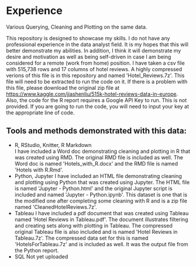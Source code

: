 # Experience
Various Querying, Cleaning and Plotting on the same data.  
  
  This repository is designed to showcase my skills. I do not have any professional experience in the data analyst field. It is my hopes that this will better demonstrate my abilities. In addition, I think it will demonstrate my desire and motivation as well as being self-driven in case I am being considered for a remote (work from home) position. I have taken a csv file with 515,738 rows and 17 columns of hotel reviews. A highly compressed verions of this file is in this repository and named 'Hotel_Reviews.7z'. This file will need to be extracted to run the code on it. If there is a problem with this file, please download the original zip file at https://www.kaggle.com/jiashenliu/515k-hotel-reviews-data-in-europe. Also, the code for the R report requires a Google API Key to run. This is not provided. If you are going to run the code, you will need to input your key at the appropriate line of code.  
## Tools and methods demonstrated with this data:
  + R, RStudio, Knitter, R Markdown  
    I have included a Word doc demonstrating cleaning and plotting in R that was created using RMD. The original RMD file is included as well. The Word doc is named 'Hotels_with_R.docx' and the RMD file is named 'Hotels with R.Rmd'.
  + Python, Jupyter
    I have included an HTML file demonstrating cleaning and plotting using Python that was created using Jupyter. The HTML file is named 'Jupyter - Python.html' and the original Jupyter script is included and named 'Jupyter - Python.ipynb'. This dataset is one that is the modified one after completing some cleaning with R and is a zip file named 'CleanedHotelReviews.7z'.
   + Tableau
     I have included a pdf document that was created using Tableau named 'Hotel Reviews in Tableau.pdf'. The document illustrates filtering and creating sets along with plotting in Tableau. The compressed original Tableau file is also included and is named 'Hotel Reviews in Tableau.7z'. The compressed data set for this is named 'HotelsForTableau.7z' and is included as well. It was the output file from the Python report.
   + SQL
  Not yet uploaded
